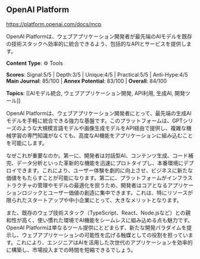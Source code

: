 ## OpenAI Platform

https://platform.openai.com/docs/mcp

OpenAI Platformは、ウェブアプリケーション開発者が最先端のAIモデルを既存の技術スタックへ効率的に統合できるよう、包括的なAPIとサービスを提供します。

**Content Type**: ⚙️ Tools

**Scores**: Signal:5/5 | Depth:3/5 | Unique:4/5 | Practical:5/5 | Anti-Hype:4/5
**Main Journal**: 85/100 | **Annex Potential**: 83/100 | **Overall**: 84/100

**Topics**: [[AIモデル統合, ウェブアプリケーション開発, API利用, 生成AI, 開発ツール]]

OpenAI Platformは、ウェブアプリケーション開発者にとって、最先端の生成AIモデルを手軽に統合できる強力な基盤です。このプラットフォームは、GPTシリーズのような大規模言語モデルや画像生成モデルをAPI経由で提供し、複雑な機械学習の専門知識がなくても、高度なAI機能をアプリケーションに組み込むことを可能にします。

なぜこれが重要なのか。第一に、開発者は対話型AI、コンテンツ生成、コード補完、データ分析といった革新的な機能を迅速にプロトタイプし、本番環境にデプロイできます。これにより、ユーザー体験を劇的に向上させ、ビジネスに新たな価値をもたらすことが可能になります。第二に、プラットフォームがインフラストラクチャの管理やモデルの最適化を担うため、開発者はコアとなるアプリケーションロジックとユーザー価値の創造に集中できます。これは、特にリソースが限られたスタートアップや中小企業にとって、大きなメリットとなります。

また、既存のウェブ技術スタック（TypeScript、React、Node.jsなど）との親和性が高く、使い慣れた環境でAI機能をシームレスに組み込める点も魅力です。OpenAI Platformは単なるツール提供にとどまらず、新たな開発パラダイムを提示し、ウェブアプリケーションの可能性を広げる触媒としての役割を担っています。これにより、エンジニアはAIを活用した次世代のアプリケーションを効率的に構築し、市場投入までの時間を短縮できるでしょう。